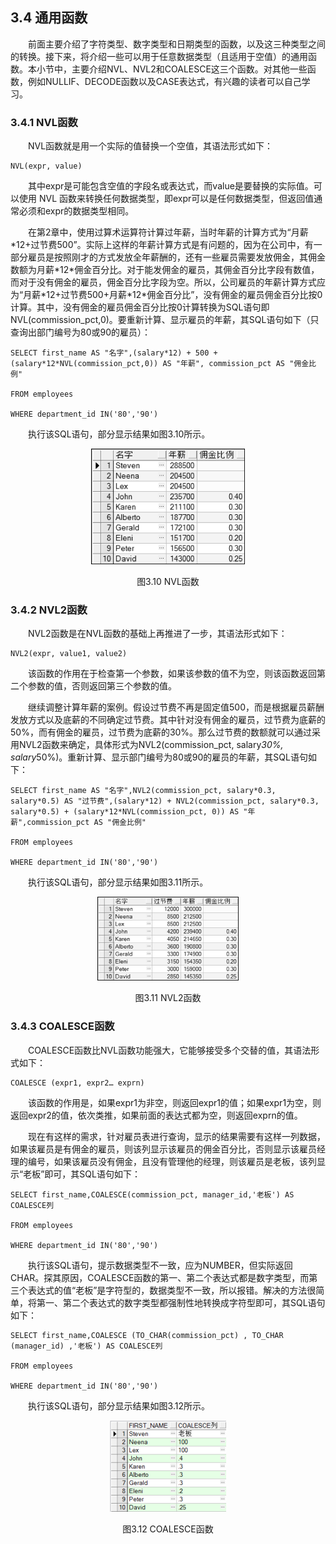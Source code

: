 ## 3.4  通用函数

&emsp;&emsp;前面主要介绍了字符类型、数字类型和日期类型的函数，以及这三种类型之间的转换。接下来，将介绍一些可以用于任意数据类型（且适用于空值）的通用函数。本小节中，主要介绍NVL、NVL2和COALESCE这三个函数。对其他一些函数，例如NULLIF、DECODE函数以及CASE表达式，有兴趣的读者可以自己学习。

### 3.4.1  NVL函数  

&emsp;&emsp;NVL函数就是用一个实际的值替换一个空值，其语法形式如下：


```
NVL(expr, value)
```


&emsp;&emsp;其中expr是可能包含空值的字段名或表达式，而value是要替换的实际值。可以使用 NVL 函数来转换任何数据类型，即expr可以是任何数据类型，但返回值通常必须和expr的数据类型相同。

&emsp;&emsp;在第2章中，使用过算术运算符计算过年薪，当时年薪的计算方式为“月薪\*12+过节费500”。实际上这样的年薪计算方式是有问题的，因为在公司中，有一部分雇员是按照刚才的方式发放全年薪酬的，还有一些雇员需要发放佣金，其佣金数额为月薪\*12\*佣金百分比。对于能发佣金的雇员，其佣金百分比字段有数值，而对于没有佣金的雇员，佣金百分比字段为空。所以，公司雇员的年薪计算方式应为“月薪\*12+过节费500+月薪\*12\*佣金百分比”，没有佣金的雇员佣金百分比按0计算。其中，没有佣金的雇员佣金百分比按0计算转换为SQL语句即NVL(commission_pct,0)。要重新计算、显示雇员的年薪，其SQL语句如下（只查询出部门编号为80或90的雇员）：


```
SELECT first_name AS "名字",(salary*12) + 500 + (salary*12*NVL(commission_pct,0)) AS "年薪", commission_pct AS "佣金比例"

FROM employees

WHERE department_id IN('80','90')
```


&emsp;&emsp;执行该SQL语句，部分显示结果如图3.10所示。



<p align="center"><img src="../../img/d3z/tu3.10.png" /></p>  
<p align="center">图3.10  NVL函数</p>  

### 3.4.2  NVL2函数  

&emsp;&emsp;NVL2函数是在NVL函数的基础上再推进了一步，其语法形式如下：


```
NVL2(expr, value1, value2)
```


&emsp;&emsp;该函数的作用在于检查第一个参数，如果该参数的值不为空，则该函数返回第二个参数的值，否则返回第三个参数的值。

&emsp;&emsp;继续调整计算年薪的案例。假设过节费不再是固定值500，而是根据雇员薪酬发放方式以及底薪的不同确定过节费。其中针对没有佣金的雇员，过节费为底薪的50%，而有佣金的雇员，过节费为底薪的30%。那么过节费的数额就可以通过采用NVL2函数来确定，具体形式为NVL2(commission_pct, salary*30%, salary*50%)。重新计算、显示部门编号为80或90的雇员的年薪，其SQL语句如下：


```
SELECT first_name AS "名字",NVL2(commission_pct, salary*0.3, salary*0.5) AS "过节费",(salary*12) + NVL2(commission_pct, salary*0.3, salary*0.5) + (salary*12*NVL(commission_pct, 0)) AS "年薪",commission_pct AS "佣金比例"

FROM employees

WHERE department_id IN('80','90')
```


&emsp;&emsp;执行该SQL语句，部分显示结果如图3.11所示。



<p align="center"><img src="../../img/d3z/tu3.11.png" /></p>  
<p align="center">图3.11  NVL2函数</p>  

### 3.4.3  COALESCE函数  

&emsp;&emsp;COALESCE函数比NVL函数功能强大，它能够接受多个交替的值，其语法形式如下：


```
COALESCE (expr1, expr2… exprn)
```


&emsp;&emsp;该函数的作用是，如果expr1为非空，则返回expr1的值；如果expr1为空，则返回expr2的值，依次类推，如果前面的表达式都为空，则返回exprn的值。

&emsp;&emsp;现在有这样的需求，针对雇员表进行查询，显示的结果需要有这样一列数据，如果该雇员是有佣金的雇员，则该列显示该雇员的佣金百分比，否则显示该雇员经理的编号，如果该雇员没有佣金，且没有管理他的经理，则该雇员是老板，该列显示“老板”即可，其SQL语句如下：


```
SELECT first_name,COALESCE(commission_pct, manager_id,'老板') AS COALESCE列 

FROM employees

WHERE department_id IN('80','90')
```


&emsp;&emsp;执行该SQL语句，提示数据类型不一致，应为NUMBER，但实际返回CHAR。探其原因，COALESCE函数的第一、第二个表达式都是数字类型，而第三个表达式的值“老板”是字符型的，数据类型不一致，所以报错。解决的方法很简单，将第一、第二个表达式的数字类型都强制性地转换成字符型即可，其SQL语句如下： 


```
SELECT first_name,COALESCE (TO_CHAR(commission_pct) , TO_CHAR (manager_id) ,'老板') AS COALESCE列 

FROM employees

WHERE department_id IN('80','90')
```


&emsp;&emsp;执行该SQL语句，部分显示结果如图3.12所示。



<p align="center"><img src="../../img/d3z/tu3.12.png" /></p>  
<p align="center">图3.12  COALESCE函数</p>  


